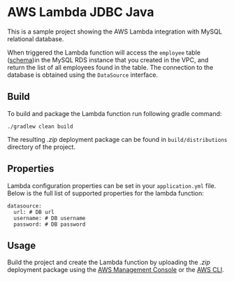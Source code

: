 # AWS Lambda JDBC Java

This is a sample project showing the AWS Lambda integration with MySQL relational database.

When triggered the Lambda function will access the `employee` table ([schema](src/test/resources/db/schema.sql))in the MySQL RDS instance 
that you created in the VPC, and return the list of all employees found in the table. The connection 
to the database is obtained using the `DataSource` interface. 

## Build

To build and package the Lambda function run following gradle command:

`./gradlew clean build`

The resulting *.zip* deployment package can be found in `build/distributions` directory of the project.

## Properties

Lambda configuration properties can be set in your `application.yml` file. Below is the
full list of supported properties for the lambda function:

```.properties
datasource:
  url: # DB url
  username: # DB username
  password: # DB password
```

## Usage

Build the project and create the Lambda function by uploading the *.zip* deployment package using the [AWS Management Console](https://aws.amazon.com/console/)
or the [AWS CLI](https://aws.amazon.com/cli/).
